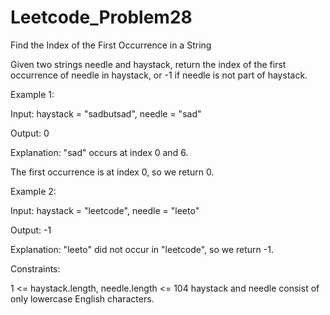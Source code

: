 # Leetcode_Problem28

Find the Index of the First Occurrence in a String

Given two strings needle and haystack, return the index of the first occurrence of needle in haystack, or -1 if needle is not part of haystack.


 

Example 1:

Input: haystack = "sadbutsad", needle = "sad"

Output: 0


Explanation: "sad" occurs at index 0 and 6.

The first occurrence is at index 0, so we return 0.


Example 2:

Input: haystack = "leetcode", needle = "leeto"

Output: -1

Explanation: "leeto" did not occur in "leetcode", so we return -1.
 

Constraints:

1 <= haystack.length, needle.length <= 104
haystack and needle consist of only lowercase English characters.
